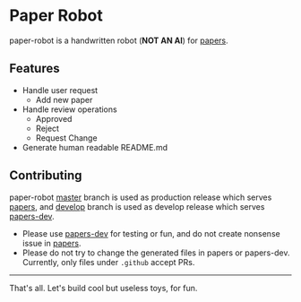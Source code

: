 # Paper Robot

paper-robot is a handwritten robot (**NOT AN AI**) for [papers](https://github.com/tediouscoder/papers).

## Features

- Handle user request
  - Add new paper
- Handle review operations
  - Approved
  - Reject
  - Request Change
- Generate human readable README.md

## Contributing

paper-robot [master](https://github.com/tediouscoder/paper-robot/tree/master) branch is used as production release which serves [papers](https://github.com/tediouscoder/papers), and [develop](https://github.com/tediouscoder/paper-robot/tree/develop) branch is used as develop release which serves [papers-dev](https://github.com/tediouscoder/papers-dev).

- Please use [papers-dev](https://github.com/tediouscoder/papers-dev) for testing or fun, and do not create nonsense issue in [papers](https://github.com/tediouscoder/papers).
- Please do not try to change the generated files in papers or papers-dev. Currently, only files under `.github` accept PRs.

---

That's all. Let's build cool but useless toys, for fun.